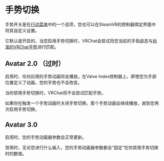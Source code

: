 # 手势切换

手势开关是在[行动菜单](../kong-zhi/hang-dong-cai-dan.md)中的一个选项，您也可以在SteamVR的控制器绑定界面中将其自定义设置。

它默认是开启的，当您启用手势切换时，VRChat会尝试将您当前的手指姿态与[标准的VRChat手势](../kong-zhi/valve-index-kong-zhi-qi.md#vrchat-biao-zhun-shou-shi)进行匹配。

## Avatar 2.0 （过时）

启用时，任何应用的手势动画将会播放。在Valve Index控制器上，即使您为手部位置定义了动画，您的手势也不会改变。

当你禁用手势切换时，VRChat将不会尝试匹配手势。

如果你在触发一个手势动画时关闭手势切换，那个手势动画会继续播放，直到您再次启用手势切换。

## Avatar 3.0

启用时，您的手势动画器参数会正常更新。

禁用时，无论您进行什么输入，您的手势动画器参数都会“固定”在你禁用手势切换时的数值。
